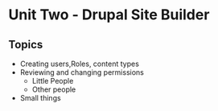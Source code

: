 # Unit Two - Drupal Site Builder

## Topics

- Creating users,Roles, content types
- Reviewing and changing permissions
  - Little People
  - Other people
- Small things

